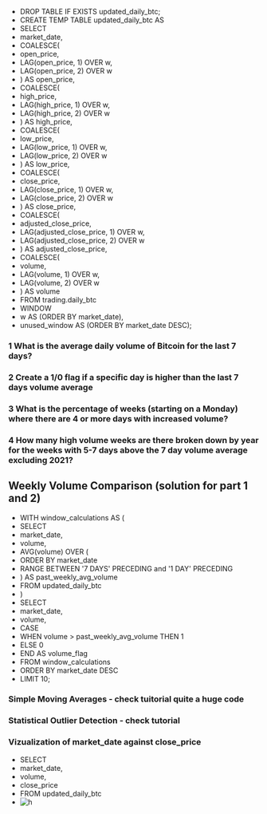 - DROP TABLE IF EXISTS updated_daily_btc;
- CREATE TEMP TABLE updated_daily_btc AS
- SELECT
-   market_date,
-   COALESCE(
-    open_price,
-    LAG(open_price, 1) OVER w,
-    LAG(open_price, 2) OVER w
-  ) AS open_price,
-    COALESCE(
-    high_price,
-    LAG(high_price, 1) OVER w,
-   LAG(high_price, 2) OVER w
-  ) AS high_price,
-  COALESCE(
-    low_price,
-    LAG(low_price, 1) OVER w,
-    LAG(low_price, 2) OVER w
-  ) AS low_price,
-  COALESCE(
-    close_price,
-    LAG(close_price, 1) OVER w,
-    LAG(close_price, 2) OVER w
-  ) AS close_price,
-  COALESCE(
-    adjusted_close_price,
-    LAG(adjusted_close_price, 1) OVER w,
-   LAG(adjusted_close_price, 2) OVER w
- ) AS adjusted_close_price,
-  COALESCE(
-    volume,
-    LAG(volume, 1) OVER w,
-    LAG(volume, 2) OVER w
-  ) AS volume
- FROM trading.daily_btc
- WINDOW
-  w AS (ORDER BY market_date),
-  unused_window AS (ORDER BY market_date DESC);

### 1 What is the average daily volume of Bitcoin for the last 7 days?
### 2 Create a 1/0 flag if a specific day is higher than the last 7 days volume average
### 3 What is the percentage of weeks (starting on a Monday) where there are 4 or more days with increased volume?
### 4 How many high volume weeks are there broken down by year for the weeks with 5-7 days above the 7 day volume average excluding 2021?

## Weekly Volume Comparison (solution for part 1 and 2)
- WITH window_calculations AS (
- SELECT
-  market_date,
-  volume,
-  AVG(volume) OVER (
-    ORDER BY market_date
-    RANGE BETWEEN '7 DAYS' PRECEDING and '1 DAY' PRECEDING
-  ) AS past_weekly_avg_volume
- FROM updated_daily_btc
- )
- SELECT
-  market_date,
-  volume,
-  CASE
-    WHEN volume > past_weekly_avg_volume THEN 1
-    ELSE 0
-   END AS volume_flag
- FROM window_calculations
- ORDER BY market_date DESC
- LIMIT 10;

### Simple Moving Averages - check tuitorial quite a huge code
### Statistical Outlier Detection - check tutorial

### Vizualization of market_date against close_price
- SELECT
- market_date,
- volume,
- close_price
- FROM updated_daily_btc
- ![h](https://github.com/samkibe/My-Serious-SQL-encounter-pros-and-cons/assets/25104443/f7e93876-fb17-4be0-b839-f18b92c95c40)



